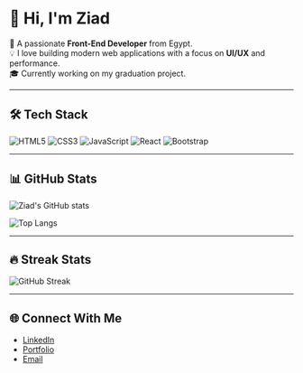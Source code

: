 # 👋 Hi, I'm Ziad

🚀 A passionate **Front-End Developer** from Egypt.  
💡 I love building modern web applications with a focus on **UI/UX** and performance.  
🎓 Currently working on my graduation project.

---

## 🛠️ Tech Stack
![HTML5](https://img.shields.io/badge/HTML5-E34F26?style=for-the-badge&logo=html5&logoColor=fff)
![CSS3](https://img.shields.io/badge/CSS3-1572B6?style=for-the-badge&logo=css3&logoColor=fff)
![JavaScript](https://img.shields.io/badge/JavaScript-F7DF1E?style=for-the-badge&logo=javascript&logoColor=000)
![React](https://img.shields.io/badge/React-20232A?style=for-the-badge&logo=react&logoColor=61DAFB)
![Bootstrap](https://img.shields.io/badge/Bootstrap-7952B3?style=for-the-badge&logo=bootstrap&logoColor=fff)

---

## 📊 GitHub Stats
![Ziad's GitHub stats](https://github-readme-stats.vercel.app/api?username=YourUserName&show_icons=true&theme=tokyonight)

![Top Langs](https://github-readme-stats.vercel.app/api/top-langs/?username=YourUserName&layout=compact&theme=tokyonight)

---

## 🔥 Streak Stats
![GitHub Streak](https://streak-stats.demolab.com/?user=YourUserName&theme=tokyonight)

---

## 🌐 Connect With Me
- [LinkedIn](www.linkedin.com/in/ziad-elsayed-399aa62aa)
- [Portfolio](https://your-portfolio.com)
- [Email](mailto:ziadelsayed202201590@gmail.com)
